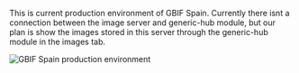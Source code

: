 This is current production environment of GBIF Spain. Currently there isnt a connection between the image server and generic-hub module, but our plan is show the images stored in this server through the generic-hub module in the images tab.

![GBIF Spain production environment](https://cloud.githubusercontent.com/assets/3853645/12390734/ef758a88-bde2-11e5-9859-7eefb2f8e1ec.png)